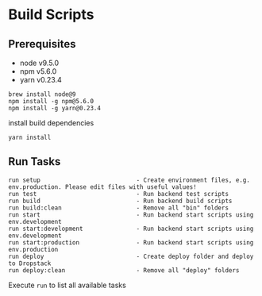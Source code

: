 # Build Scripts

## Prerequisites

* node v9.5.0
* npm v5.6.0
* yarn v0.23.4

```
brew install node@9
npm install -g npm@5.6.0
npm install -g yarn@0.23.4
```

install build dependencies
```
yarn install
```

## Run Tasks

```
run setup                           - Create environment files, e.g. env.production. Please edit files with useful values!
run test                            - Run backend test scripts
run build                           - Run backend build scripts
run build:clean                     - Remove all "bin" folders
run start                           - Run backend start scripts using env.development
run start:development               - Run backend start scripts using env.development
run start:production                - Run backend start scripts using env.production
run deploy                          - Create deploy folder and deploy to Dropstack
run deploy:clean                    - Remove all "deploy" folders
```

Execute `run` to list all available tasks
